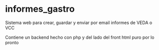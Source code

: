 # informes_gastro
Sistema web para crear, guardar y enviar por email informes de VEDA o VCC 

Contiene un backend hecho con php y del lado del front html puro por lo pronto
